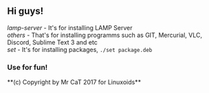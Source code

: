 ## Hi guys!
*lamp-server* - It's for installing LAMP Server<br>
*others* - That's for installing programms such as GIT, Mercurial, VLC, Discord, Sublime Text 3 and etc<br>
*set* - It's for installing packages, `./set package.deb`<br>
<h3>Use for fun!</h3>
**(c) Copyright by Mr CaT 2017 for Linuxoids**
